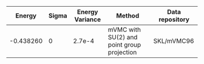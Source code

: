 |       Energy          |  Sigma          | Energy Variance  |  Method                                                          | Data repository                     |
| ----------------------| ----------------| -----------------|------------------------------------------------------------------|------------------------------------ |
|    -0.438260          |  0              | 2.7e-4           | mVMC with SU(2) and point group projection                       | SKL/mVMC96                          |
